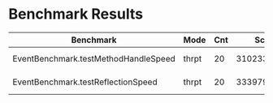 Benchmark Results
=================

| Benchmark                             | Mode  | Cnt | Score        | Error        | Units |
| --------------------------------------|-------|-----|--------------|--------------|-------|
| EventBenchmark.testMethodHandleSpeed  | thrpt | 20  | 31023302.051 | ± 113011.697 | ops/s |
| EventBenchmark.testReflectionSpeed    | thrpt | 20  | 33397973.784 | ±  57074.901 | ops/s |

